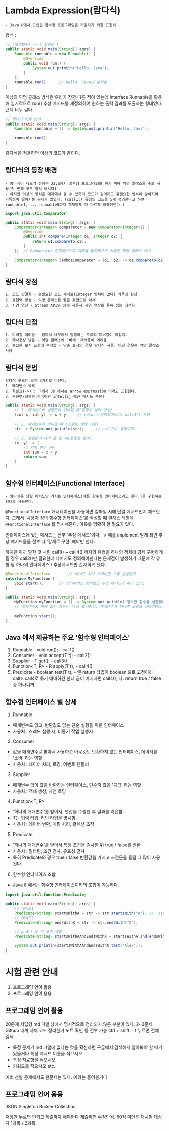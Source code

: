 # Lambda Expression(람다식)
    - Java 8에서 도입된 함수형 프로그래밍을 지원하기 위한 표현식
형식 :

```java
// (매개변수) -> { 실행문 } 
public static void main(String[] agrs) {
    Runnable runnable = new Runnable() {
        @Override
        public void run() {
            System.out.println("Hello, Java");
        }
    };
    runnable.run();     // Hello, Java가 출력됨
}
```
이상의 익명 클래스 방식은 우리가 잠깐 다룬 적이 있는데
Interface Runnable을 활용해 임시적으로 run() 추상 메서드를 재정의하여
원하는 출력 결과를 도출하는 형태였다. 근데 너무 길다.

```java
// 람다식 적용 방식
public static void main(String[] args) {
    Runnable runnable = () -> System.out.println("Hello, Java");
    
    runnable.run();
}
```
람다식을 적용하면 이상의 코드가 끝이다.

## 람다식의 등장 배경
    - 람다식이 나오기 전에는 Java에서 함수형 프로그래밍을 하기 위해 익명 클래스를 주로 사용(첫 번째 코드 블럭 예시다)
    - 하지만 이상의 방식은 예제에서 볼 수 있듯이 코드가 길어지고 불필요한 반복이 많아지며 가독성이 떨어지는 문제가 있었다. (call1() 유형의 코드를 5개 정의한다고 하면 runnable1, ... runnable5까지 객체명도 다 다르게 정해야한다.)

```java
import java.util.Comparator;

public static void main(String[] args) {
    Comparator<Integer> comparator = new Comparator<Integer>() {
        @Override
        public int compare(Integer o1, Integer o2) {
            return o1.compareTo(o2);
        }
    };  // Comparator 인터페이스의 객체를 임의적으로 사용한 익명 클래스 예시
    
    Comparator<Integer> lambdaComparator = (o1, o2) -> o1.compareTo(o2);
}
```
## 람다식 장점
    1. 코드 간결화 - 불필요한 코드 제거로(Integer 반복이 없다) 가독성 향상
    2. 표현력 향상 - 익명 클래스를 짧은 표현으로 대체
    3. 지연 연산 - Stream API와 함께 사용시 지연 연산을 통해 성능 최적화 
## 람다식 단점
    1. 디버깅 어려움 - 람다식 내부에서 발생하는 오류의 디버깅이 어렵다.
    2. 재사용성 낮음 - 익명 클래스에 '비해' 재사용이 어려움.
    3. 복잡한 로직 표현에 부적합 - 단순 로직의 경우 람다식 사용, 아닌 경우는 익명 클래스 사용
## 람다식 문법 
    람다식 구조는 크게 3가지로 나뉜다.
    1. 매개변수 목록
    2. 화살표(->) : 그래서 Js 에서는 arrow expression 이라고 표현한다.
    3. 구현부/실행문(한국어판 intellij 에선 메서드 본문) 
```java
public static void main(String[] args) {
    // 1. 매개변수와 실행문이 하나일 때(중괄호 생략 가능)
    (int x, int y) -> x + y     // return 생략되어있다. call4() 유형
    
    // 2. 매개변수가 하나일 때 (소괄호 생략 가능)
    str -> System.out.println(str);     // call2() 유형이다.
    
    // 3. 실행문이 여러 줄 일 때(중괄호 필수)
    (x, y) -> {
        // 지역 변수 선언
        int sum = x + y;
        return sum;
    }
}
```
## 함수형 인터페이스(Functional Interface)
    - 람다식은 단일 메서드만 가지는 인터페이스(얘를 함수형 인터페이스라고 한다.)를 구현하는 형태로 사용된다.
`@FunctionalInterface` 애너테이션을 사용하면 컴파일 시에 단일 메서드인지 체크한다.
그래서 '사용자 정의 함수형 인터페이스'를 작성할 때 클래스 레벨에 `@FunctionalInterface` 를 명시해준다.
이유를 명확히 알 필요가 있다.

인터페이스에 있는 메서드는 전부 '추상 메서드'이다. -> 얘를 implement 받게 되면 추상 메서드들을 전부 다 '강제로 구현' 해야만 한다.

하지만 아까 말한 것 처럼 call1() ~ call4() 까지의 유형을 하나의 객체에 강제 구현하게 될 경우 call3()만 필요한데 나머지도 정의해야한다는 문제점이 발생하기 때문에 각 유형 당 하나의 인터페이스 / 추상메서드만 존재하게 됐다.
```java
@FunctionalInterface        // 메서드 하나 초과이면 오류 발생한다.
interface MyFunction {
    void start();       // 인터페이스 정의했고 추상 메서드가 하나 있다.
}

public static void main(String[] args) {
    MyFunction myFunction = () -> System.out.println("정의한 함수를 실행합니다.");
    // 매개변수가 아예 없는 경우는 ()로 표시한다. 매개변수가 하나면 소괄호 생략이였다.
    
    myFunction.start();
}
```
## Java 에서 제공하는 주요 '함수형 인터페이스'
1. Runnable - void run(); - call1()
2. Consumer - void accept(T t); - call2()
3. Supplier - T get(); - call3()
4. Function<T, R> - R apply(T t); - call4()
5. Predicate - boolean test(T t); - 얜 return 타입이 boolean 으로 고정이라 call1~call4로 묶기 애매하긴 한데 굳이 따지자면 call4(); 다. return true / false 중 하나니까.

## 함수형 인터페이스 별 상세
1. Runnable 
- 매개변수도 없고, 반환값도 없는 단순 실행을 위한 인터페이스
- 사용처 : 스레드 실행 시, 비동기 작업 실행시
2. Consumer
- 값을 매개변수로 받아서 사용하고 아무것도 반환하지 않는 인터페이스, 데이터를 '소비' 하는 역할
- 사용처 : 데이터 처리, 로깅, 이벤트 핸들러
3. Supplier
- 매개변수 없이 값을 반환하는 인터페이스, 단순히 값을 '공급' 하는 역할
- 사용처 : 객체 생성, 지연 로딩
4. Function<T, R>
- '하나의 매개변수'를 받아서, 연산을 수행한 후 결과를 리턴함.
- T는 입력 타입, 리턴 타입을 명시함.
- 사용처 : 데이터 변환, 매핑 처리, 컬렉션 조작
5. Predicate
- '하나의 매개변수'를 받아서 특정 조건을 검사한 뒤 true / false를 반환
- 사용처 : 필터링, 조건 검사, 유효성 검사
- 특히 Predicate의 경우 true / false 반환값을 가지고 조건문을 돌릴 때 많이 사용된다.
6. 함수형 인터페이스 조합
- Java 8 에서는 함수형 인터페이스끼리의 조합이 가능하다.
```java
import java.util.function.Predicate;

public static void main(String[] args) {
    // 메서드1
    Predicate<String> startsWithA = str -> str.startsWith("A"); // .startsWith()는 String 클래스에 있는 메서드
    // 메서드2
    Predicate<String> endsWithX = str -> str.endsWith("X");
    
    // and() 로 두 조건 결합
    Predicate<String> startsWithAAndEndsWithX = startsWithA.and(endsWithX);

    System.out.println(startsWithAAndEndsWithX.test("Alex"));
}
```
# 시험 관련 안내 
1. 프로그래밍 언어 활용
2. 프로그래밍 언어 응용
## 프로그래밍 언어 활용
20문제 서답형
md 파일 상에서 명시적으로 정리되지 않은 부분이 있다. 2~3문제
Github 내꺼 자체 코드 정리한거 노트 확인 등 전부 가능
ctrl + shift + f 누르면 전체 검색
- 특정 문제가 md 파일에 없다는 것을 확신하면 구글에서 검색해서 알아봐야 할 때가 있을거다
특정 메서드 이름을 적으시오
- 특정 자료형을 적으시오
- 키워드를 적으시오 etc..

예비 선발 문제에서도 한문제는 있다.
예외는 물어볼거다
## 프로그래밍 언어 응용
JSON 
Singleton
Builder 
Collection 

저장만 누르면 안되고 제출까지 해야한다
제출하면 수정안됨.
60점 미만은 재시험 대상자 
1과목 / 2과목 